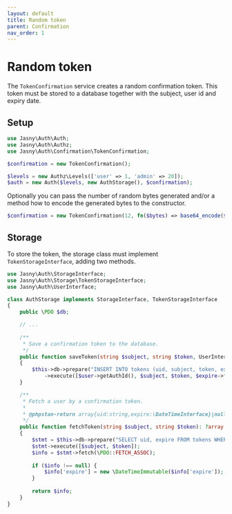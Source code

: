 ```yaml
---
layout: default
title: Random token
parent: Confirmation
nav_order: 1
---
```


Random token
===

The `TokenConfirmation` service creates a random confirmation token. This token must be stored to a database together
with the subject, user id and expiry date.

## Setup

```php
use Jasny\Auth\Auth;
use Jasny\Auth\Authz;
use Jasny\Auth\Confirmation\TokenConfirmation;

$confirmation = new TokenConfirmation();

$levels = new Authz\Levels(['user' => 1, 'admin' => 20]);
$auth = new Auth($levels, new AuthStorage(), $confirmation);
```

Optionally you can pass the number of random bytes generated and/or a method how to encode the generated bytes to the
constructor.

```php
$confirmation = new TokenConfirmation(12, fn($bytes) => base64_encode($bytes));
```

## Storage

To store the token, the storage class must implement `TokenStorageInterface`, adding two methods.

```php
use Jasny\Auth\StorageInterface;
use Jasny\Auth\Storage\TokenStorageInterface;
use Jasny\Auth\UserInterface;

class AuthStorage implements StorageInterface, TokenStorageInterface
{
    public \PDO $db;

    // ...
    
    /**
     * Save a confirmation token to the database.
     */
    public function saveToken(string $subject, string $token, UserInterface $user, \DateTimeInterface $expire): void
    {
        $this->db->prepare("INSERT INTO tokens (uid, subject, token, expire) VALUES (?, ?, ?, ?)")
            ->execute([$user->getAuthId(), $subject, $token, $expire->format('c')]);
    }

    /**
     * Fetch a user by a confirmation token.
     *
     * @phpstan-return array{uid:string,expire:\DateTimeInterface}|null
     */
    public function fetchToken(string $subject, string $token): ?array
    {
        $stmt = $this->db->prepare("SELECT uid, expire FROM tokens WHERE subject = ? AND token = ?");
        $stmt->execute([$subject, $token]);
        $info = $stmt->fetch(\PDO::FETCH_ASSOC);
        
        if ($info !== null) {
            $info['expire'] = new \DateTimeImmutable($info['expire']);
        }
        
        return $info;
    }
}
```

